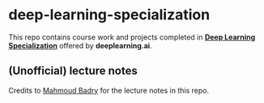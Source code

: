 # deep-learning-specialization

This repo contains course work and projects completed in [**Deep Learning Specialization**](https://www.deeplearning.ai/program/deep-learning-specialization/) offered by **deeplearning.ai**. 

## (Unofficial) lecture notes
Credits to [Mahmoud Badry](https://github.com/mbadry1/DeepLearning.ai-Summary) for the lecture notes in this repo.
